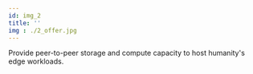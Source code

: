 ```yaml
---
id: img_2
title: ''
img : ./2_offer.jpg
---
```

Provide peer-to-peer storage and compute capacity to host humanity's edge workloads.
